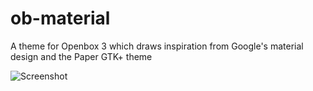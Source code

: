 # ob-material
A theme for Openbox 3 which draws inspiration from Google's material design and the Paper GTK+ theme


![Screenshot](blob/master/screenshot.png?raw=true)